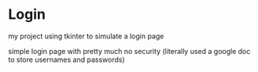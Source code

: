 # Login
my project using tkinter to simulate a login page

simple login page with pretty much no security (literally used a google doc to store usernames and passwords)
